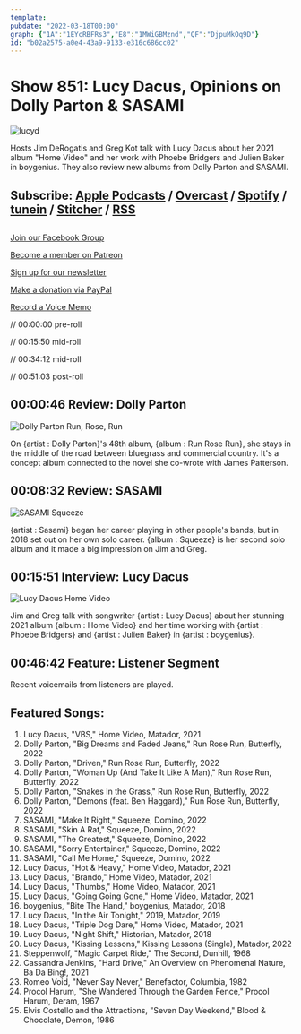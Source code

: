 ```yaml
---
template: 
pubdate: "2022-03-18T00:00"
graph: {"1A":"1EYcRBFRs3","E8":"1MWiGBMznd","QF":"DjpuMkOq9D"}
id: "b02a2575-a0e4-43a9-9133-e316c686cc02"
---
```






# Show 851: Lucy Dacus, Opinions on Dolly Parton & SASAMI

![lucyd](https://static.soundopinions.org/images/2022/lucyd.jpeg)

Hosts Jim DeRogatis and Greg Kot talk with Lucy Dacus about her 2021 album "Home Video" and her work with Phoebe Bridgers and Julien Baker in boygenius. They also review new albums from Dolly Parton and SASAMI. 



## Subscribe: [Apple Podcasts](https://itunes.apple.com/us/podcast/sound-opinions/id94793843) / [Overcast](https://overcast.fm/itunes94793843/sound-opinions) / [Spotify](https://open.spotify.com/show/1kNR8YL7TBrQuRxDdS4wtU) / [tunein](https://tunein.com/podcasts/Music-Podcasts/Sound-Opinions-p60273/) / [Stitcher](http://www.stitcher.com/podcast/sound-opinions) / [RSS](https://feeds.simplecast.com/Nn6fjnB0)



## 

[Join our Facebook Group](https://bit.ly/3sivr9T)

[Become a member on Patreon](https://bit.ly/3slWZvc)

[Sign up for our newsletter](https://bit.ly/3eEvRnG)

[Make a donation via PayPal](https://bit.ly/3dmt9lU)

[Record a Voice Memo](https://bit.ly/2RyD5Ah)

// 00:00:00 pre-roll

// 00:15:50 mid-roll

// 00:34:12 mid-roll

// 00:51:03 post-roll



## 00:00:46 Review: Dolly Parton

![Dolly Parton Run, Rose, Run](https://static.soundopinions.org/assets/851/1A12.jpg)

On {artist : Dolly Parton}'s 48th album, {album : Run Rose Run}, she stays in the middle of the road between bluegrass and commercial country. It's a concept album connected to the novel she co-wrote with James Patterson.



## 00:08:32 Review: SASAMI

![SASAMI Squeeze](https://static.soundopinions.org/assets/851/E812.jpg)

{artist : Sasami} began her career playing in other people's bands, but in 2018 set out on her own solo career. {album : Squeeze} is her second solo album and it made a big impression on Jim and Greg.



## 00:15:51 Interview: Lucy Dacus

![Lucy Dacus Home Video](https://static.soundopinions.org/assets/851/QF12.jpg)

Jim and Greg talk with songwriter {artist : Lucy Dacus} about her stunning 2021 album {album : Home Video} and her time working with {artist : Phoebe Bridgers} and {artist : Julien Baker} in {artist : boygenius}.



## 00:46:42 Feature: Listener Segment

Recent voicemails from listeners are played.



## Featured Songs:

1. Lucy Dacus, "VBS," Home Video, Matador, 2021
2. Dolly Parton, "Big Dreams and Faded Jeans," Run Rose Run, Butterfly, 2022
3. Dolly Parton, "Driven," Run Rose Run, Butterfly, 2022
4. Dolly Parton, "Woman Up (And Take It Like A Man)," Run Rose Run, Butterfly, 2022
5. Dolly Parton, "Snakes In the Grass," Run Rose Run, Butterfly, 2022
6. Dolly Parton, "Demons (feat. Ben Haggard)," Run Rose Run, Butterfly, 2022
7. SASAMI, "Make It Right," Squeeze, Domino, 2022
8. SASAMI, "Skin A Rat," Squeeze, Domino, 2022
9. SASAMI, "The Greatest," Squeeze, Domino, 2022
10. SASAMI, "Sorry Entertainer," Squeeze, Domino, 2022
11. SASAMI, "Call Me Home," Squeeze, Domino, 2022
12. Lucy Dacus, "Hot & Heavy," Home Video, Matador, 2021
13. Lucy Dacus, "Brando," Home Video, Matador, 2021
14. Lucy Dacus, "Thumbs," Home Video, Matador, 2021
15. Lucy Dacus, "Going Going Gone," Home Video, Matador, 2021
16. boygenius, "Bite The Hand," boygenius, Matador, 2018
17. Lucy Dacus, "In the Air Tonight," 2019, Matador, 2019
18. Lucy Dacus, "Triple Dog Dare," Home Video, Matador, 2021
19. Lucy Dacus, "Night Shift," Historian, Matador, 2018
20. Lucy Dacus, "Kissing Lessons," Kissing Lessons (Single), Matador, 2022
21. Steppenwolf, "Magic Carpet Ride," The Second, Dunhill, 1968
22. Cassandra Jenkins, "Hard Drive," An Overview on Phenomenal Nature, Ba Da Bing!, 2021
23. Romeo Void, "Never Say Never," Benefactor, Columbia, 1982
24. Procol Harum, "She Wandered Through the Garden Fence," Procol Harum, Deram, 1967
25. Elvis Costello and the Attractions, "Seven Day Weekend," Blood & Chocolate, Demon, 1986